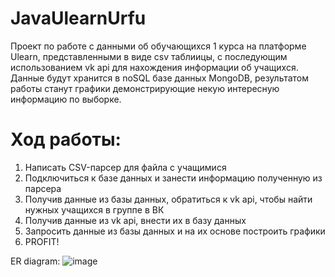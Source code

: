 # JavaUlearnUrfu

Проект по работе с данными об обучающихся 1 курса на платформе Ulearn, представленными в виде csv таблиицы, с последующим использованием vk api для нахождения информации об учащихся. Данные будут хранится в noSQL базе данных MongoDB, результатом работы станут графики демонстрирующие некую интересную информацию по выборке.

# Ход работы:
1. Написать CSV-парсер для файла с учащимися
2. Подключиться к базе данных и занести информацию полученную из парсера
3. Получив данные из базы данных, обратиться к vk api, чтобы найти нужных учащихся в группе в ВК
4. Получив данные из vk api, внести их в базу данных
5.  Запросить данные из базы данных и на их основе построить графики
6.  PROFIT!

ER diagram:
![image](https://github.com/JabaXNT/JavaUlearnUrfu/assets/74655944/b8fe1c9a-94ba-48f6-9ec6-ea6c11f9e96d)
